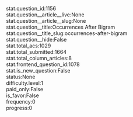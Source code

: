 stat.question_id:1156  
stat.question__article__live:None  
stat.question__article__slug:None  
stat.question__title:Occurrences After Bigram  
stat.question__title_slug:occurrences-after-bigram  
stat.question__hide:False  
stat.total_acs:1029  
stat.total_submitted:1664  
stat.total_column_articles:8  
stat.frontend_question_id:1078  
stat.is_new_question:False  
status:None  
difficulty.level:1  
paid_only:False  
is_favor:False  
frequency:0  
progress:0  
